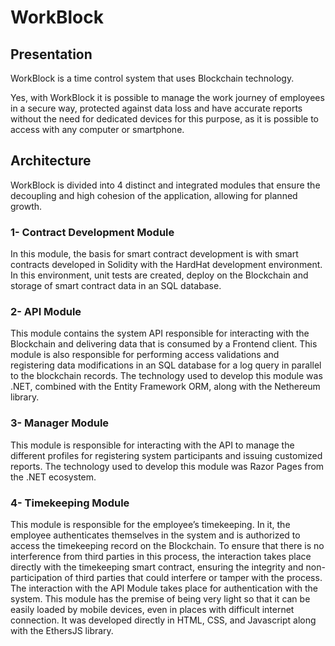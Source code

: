 # WorkBlock

## Presentation
WorkBlock is a time control system that uses Blockchain technology.

Yes, with WorkBlock it is possible to manage the work journey of employees in a secure way, protected against data loss and have accurate reports without the need for dedicated devices for this purpose, as it is possible to access with any computer or smartphone.

## Architecture
WorkBlock is divided into 4 distinct and integrated modules that ensure the decoupling and high cohesion of the application, allowing for planned growth.

### 1- Contract Development Module
In this module, the basis for smart contract development is with smart contracts developed in Solidity with the HardHat development environment. In this environment, unit tests are created, deploy on the Blockchain and storage of smart contract data in an SQL database.


### 2- API Module
This module contains the system API responsible for interacting with the Blockchain and delivering data that is consumed by a Frontend client.
This module is also responsible for performing access validations and registering data modifications in an SQL database for a log query in parallel to the blockchain records.
The technology used to develop this module was .NET, combined with the Entity Framework ORM, along with the Nethereum library.

### 3- Manager Module
This module is responsible for interacting with the API to manage the different profiles for registering system participants and issuing customized reports.
The technology used to develop this module was Razor Pages from the .NET ecosystem. 

### 4- Timekeeping Module
This module is responsible for the employee’s timekeeping. In it, the employee authenticates themselves in the system and is authorized to access the timekeeping record on the Blockchain.
To ensure that there is no interference from third parties in this process, the interaction takes place directly with the timekeeping smart contract, ensuring the integrity and non-participation of third parties that could interfere or tamper with the process. The interaction with the API Module takes place for authentication with the system. 
This module has the premise of being very light so that it can be easily loaded by mobile devices, even in places with difficult internet connection. It was developed directly in HTML, CSS, and Javascript along with the EthersJS library.


